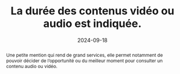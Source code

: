 ---
N: '118'
Rubrique: Images et médias
title: La durée des contenus vidéo ou audio est indiquée. 
abstract: Une petite mention qui rend de grand services, elle permet notamment de pouvoir décider de l’opportunité ou du meilleur moment pour consulter un contenu audio ou vidéo.
categories: ["Images et médias"]
agrege: O4118-E029
opquast: '4 118'
indiceebook: '29'
description: "Règle n° 029"
before: "028"
weight: "029"
after: "030"
actif: '1'
layout: rules
date: 2024-09-18
tags: ["Accessibilité", ""]
objectif: ["Informer l'utilisateur afin qu'il puisse décider en connaissance de cause de consulter ou de télécharger ou non le contenu concerné.", "Rendre accessibles  des contenus aux lectrices et lecteurs handicapées"]
Meo: ["Accompagner chaque contenu vidéo ou audio de la mention de sa durée."]
Controle: ["Vérifier que la durée de chaque contenu audio ou vidéo est indiquée avant la consultation de celui-ci.", "
Contrôler que la durée indiquée correspond à la durée réelle, ou qu'il s'agit d'un ordre de grandeur suffisant."]
epubcheck: false
ace: false
humancheck: true
ReadiumGoToolkit: 
Source: ["Opquast"]
Referentiel: [""]
steps: ["Conception", "Éditorial"]
---